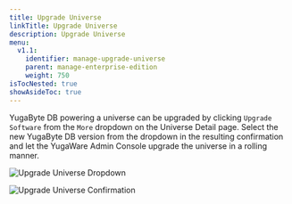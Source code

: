 ```yaml
---
title: Upgrade Universe
linkTitle: Upgrade Universe
description: Upgrade Universe
menu:
  v1.1:
    identifier: manage-upgrade-universe
    parent: manage-enterprise-edition
    weight: 750
isTocNested: true
showAsideToc: true
---
```


YugaByte DB powering a universe can be upgraded by clicking `Upgrade Software` from the `More` dropdown on the Universe Detail page. Select the new YugaByte DB version from the dropdown in the resulting confirmation and let the YugaWare Admin Console upgrade the universe in a rolling manner. 

![Upgrade Universe Dropdown](/images/ee/upgrade-univ-1.png)

![Upgrade Universe Confirmation](/images/ee/upgrade-univ-2.png)
